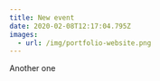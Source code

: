 ```yaml
---
title: New event
date: 2020-02-08T12:17:04.795Z
images:
  - url: /img/portfolio-website.png
---
```

Another one
